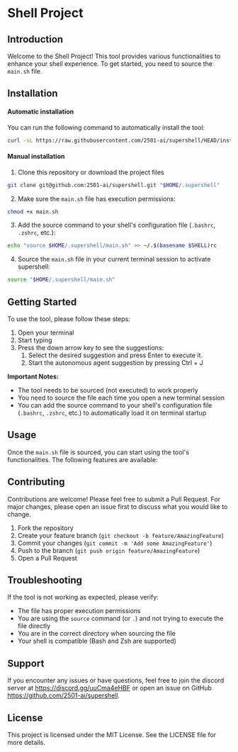 # Shell Project

## Introduction

Welcome to the Shell Project! This tool provides various functionalities to enhance your shell experience. To get
started, you need to source the `main.sh` file.

## Installation

#### Automatic installation

You can run the following command to automatically install the tool:

```bash
curl -sL https://raw.githubusercontent.com/2501-ai/supershell/HEAD/install.sh | bash
```

#### Manual installation

1. Clone this repository or download the project files
```bash
git clone git@github.com:2501-ai/supershell.git "$HOME/.supershell"
```
2. Make sure the `main.sh` file has execution permissions:
```bash
chmod +x main.sh
```
3. Add the source command to your shell's configuration file (`.bashrc`, `.zshrc`, etc.):
```bash
echo "source $HOME/.supershell/main.sh" >> ~/.$(basename $SHELL)rc
```
4. Source the `main.sh` file in your current terminal session to activate supershell:
```bash
source "$HOME/.supershell/main.sh"
```

## Getting Started

To use the tool, please follow these steps:

1. Open your terminal
2. Start typing
3. Press the down arrow key to see the suggestions:
   1. Select the desired suggestion and press Enter to execute it.
   2. Start the autonomous agent suggestion by pressing Ctrl + J

**Important Notes:**

- The tool needs to be sourced (not executed) to work properly
- You need to source the file each time you open a new terminal session
- You can add the source command to your shell's configuration file (`.bashrc`, `.zshrc`, etc.) to automatically load it
  on terminal startup

## Usage

Once the `main.sh` file is sourced, you can start using the tool's functionalities. The following features are
available:

## Contributing

Contributions are welcome! Please feel free to submit a Pull Request. For major changes, please open an issue first to discuss what you would like to change.

1. Fork the repository
2. Create your feature branch (`git checkout -b feature/AmazingFeature`)
3. Commit your changes (`git commit -m 'Add some AmazingFeature'`)
4. Push to the branch (`git push origin feature/AmazingFeature`)
5. Open a Pull Request

## Troubleshooting

If the tool is not working as expected, please verify:

- The file has proper execution permissions
- You are using the `source` command (or `.`) and not trying to execute the file directly
- You are in the correct directory when sourcing the file
- Your shell is compatible (Bash and Zsh are supported)

## Support

If you encounter any issues or have questions, feel free to join the discord server at https://discord.gg/uuCma4eHBF or
open an issue on GitHub https://github.com/2501-ai/supershell.

## License

This project is licensed under the MIT License. See the LICENSE file for more details.
